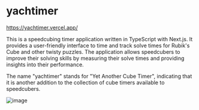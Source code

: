 # yachtimer

https://yachtimer.vercel.app/

This is a speedcubing timer application written in TypeScript with Next.js. It provides a user-friendly interface to time and track solve times for Rubik's Cube and other twisty puzzles. The application allows speedcubers to improve their solving skills by measuring their solve times and providing insights into their performance.

The name "yachtimer" stands for "Yet Another Cube Timer", indicating that it is another addition to the collection of cube timers available to speedcubers.

![image](https://github.com/georgemunyoro/yachtimer/assets/32019551/de48dacf-a3a4-4728-adb4-c87216598bea)
